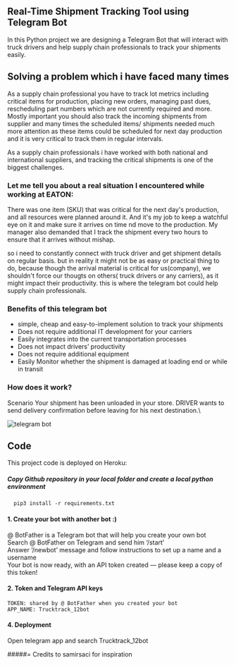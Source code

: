 ## Real-Time Shipment Tracking Tool using  Telegram Bot
In this Python project we are designing a Telegram Bot that will interact with truck drivers and help supply chain professionals to track your shipments easily.

## Solving a problem which i have faced many times
As a supply chain professional you have to track lot metrics including critical items for production, placing new orders, managing past dues, rescheduling part numbers which are not currently required and more. Mostly important you should also track the incoming shipments from supplier and many times the scheduled items/ shipments needed much more attention as these items could be scheduled for next day production and it is very critical to track them in regular intervals.

As a supply chain professionals i have worked with both national and international suppliers, and tracking the critical shipments is one of the biggest challenges.

### Let me tell you about a real situation I encountered while working at EATON: 
There was one item (SKU) that was critical for the next day's production, and all resources were planned around it.
And it's my job to keep a watchful eye on it and make sure it arrives on time nd move to the production.
My manager also demanded that I track the shipment every two hours to ensure that it arrives without mishap. 

so i need to constantly connect with truck driver and get shipment details on regular basis. but in reality it might not be as easy or practical thing to do, because though the arrival material is critical for us(company), we shouldn't force our thougts on others( truck drivers or any carriers), as it might impact their productivity. this is where the telegram bot could help supply chain professionals. 

### Benefits of this telegram bot
- simple, cheap and easy-to-implement solution to track your shipments 
- Does not require additional IT development for your carriers
- Easily integrates into the current transportation processes
- Does not impact drivers’ productivity
- Does not require additional equipment
- Easily Monitor whether the shipment is damaged at loading end or while in transit

### How does it work?
Scenario
Your shipment has been unloaded in your store. DRIVER wants to send delivery confirmation before leaving for his next destination.\

![telegram bot](https://user-images.githubusercontent.com/102349366/162716364-23d46905-b544-41dd-b9bb-2430ec96b60d.gif)

## Code
This project code is deployed on Heroku:
##### Copy Github repository in your local folder and create a local python environment
```
  pip3 install -r requirements.txt
```
#### 1. Create your bot with another bot :)
@ BotFather is a Telegram bot that will help you create your own bot \
Search @ BotFather on Telegram and send him ‘/start’ \
Answer ‘/newbot’ message and follow instructions to set up a name and a username \
Your bot is now ready, with an API token created — please keep a copy of this token! 

#### 2. Token and Telegram API keys
```
TOKEN: shared by @ BotFather when you created your bot
APP_NAME: Trucktrack_12bot
```

#### 4. Deployment
Open telegram app and search Trucktrack_12bot

#####= Credits to samirsaci for  inspiration
